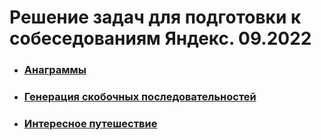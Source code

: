 # Решение задач для подготовки к собеседованиям Яндекс. 09.2022

- ### [Анаграммы](src/ru/yandex/contest/anagrams)
- ### [Генерация скобочных последовательностей](src/ru/yandex/contest/balanced_parentheses)
- ### [Интересное путешествие](src/ru/yandex/contest/interesting_trip)